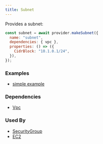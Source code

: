 ```yaml
---
title: Subnet
---
```


Provides a subnet:

```js
const subnet = await provider.makeSubnet({
  name: "subnet",
  dependencies: { vpc },
  properties: () => ({
    CidrBlock: "10.1.0.1/24",
  }),
});
```

### Examples

- [simple example](https://github.com/grucloud/grucloud/blob/master/examples/aws/ec2-vpc/iac.js#L19)

### Dependencies

- [Vpc](./Vpc)

### Used By

- [SecurityGroup](./SecurityGroup)
- [EC2](./EC2)
